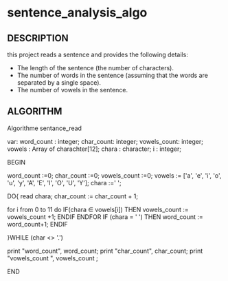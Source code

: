 # sentence_analysis_algo

## DESCRIPTION

this project reads a sentence and provides the following details:

- The length of the sentence (the number of characters).
- The number of words in the sentence (assuming that the words are separated by a single space).
- The number of vowels in the sentence.

## ALGORITHM

Algorithme sentance_read <!--name of algo-->

var: <!--declaration of variables-->
word_count : integer; <!--to count the nbr of words in the sentence-->
char_count: integer; <!--to count the nbr of characters in the sentence-->
vowels_count: integer; <!--to count the nbr of vowels in the sentence-->
vowels : Array of charachter[12]; <!--list of vowels-->
chara : character; <!--current char being read-->
i : integer;

<!--the body-->

BEGIN

<!--Initialize-->

word_count :=0;
char_count :=0;
vowels_count :=0;
vowels := ['a', 'e', 'i', 'o', 'u', 'y', 'A', 'E', 'I', 'O', 'U', 'Y'];
chara :=' '; <!--empty-->

DO{
read chara;
char_count := char_count + 1;

for i from 0 to 11 do
IF(chara ∈ vowels[i]) THEN
vowels_count := vowels_count +1;
ENDIF
ENDFOR
IF (chara = ' ') THEN
word_count := word_count+1;
ENDIF

}WHILE (char <> '.')

print "word_count", word_count;
print "char_count", char_count;
print "vowels_count ", vowels_count ;

END
